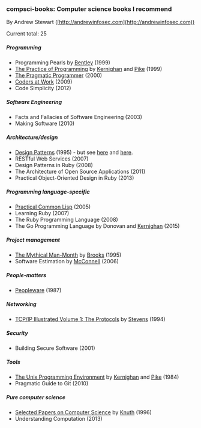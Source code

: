
### compsci-books: Computer science books I recommend

By Andrew Stewart ([http://andrewinfosec.com](http://andrewinfosec.com))

Current total: 25

##### Programming

* Programming Pearls by [Bentley](https://en.wikipedia.org/wiki/Jon_Bentley) (1999)
* [The Practice of Programming](https://en.wikipedia.org/wiki/The_Practice_of_Programming) by [Kernighan](https://en.wikipedia.org/wiki/Brian_Kernighan) and [Pike](https://en.wikipedia.org/wiki/Rob_Pike) (1999)
* [The Pragmatic Programmer](https://en.wikipedia.org/wiki/The_Pragmatic_Programmer) (2000)
* [Coders at Work](https://en.wikipedia.org/wiki/Coders_at_work) (2009)
* Code Simplicity (2012)

##### Software Engineering

* Facts and Fallacies of Software Engineering (2003)
* Making Software (2010)

##### Architecture/design

* [Design Patterns](https://en.wikipedia.org/wiki/Design_Patterns) (1995) - but see [here](http://norvig.com/design-patterns) and [here](https://groups.google.com/forum/m/#!msg/golang-nuts/3fOIZ1VLn1o/GeE1z5qUA6YJ).
* RESTful Web Services (2007)
* Design Patterns in Ruby (2008)
* The Architecture of Open Source Applications (2011)
* Practical Object-Oriented Design in Ruby (2013)

##### Programming language-specific

* [Practical Common Lisp](https://en.wikipedia.org/wiki/Practical_Common_Lisp) (2005)
* Learning Ruby (2007)
* The Ruby Programming Language (2008)
* The Go Programming Language by Donovan and [Kernighan](https://en.wikipedia.org/wiki/Brian_Kernighan) (2015)

##### Project management

* [The Mythical Man-Month](https://en.wikipedia.org/wiki/The_Mythical_Man-Month) by [Brooks](https://en.wikipedia.org/wiki/Fred_Brooks) (1995)
* Software Estimation by [McConnell](https://en.wikipedia.org/wiki/Steve_McConnell) (2006)

##### People-matters

* [Peopleware](https://en.wikipedia.org/wiki/Peopleware:_Productive_Projects_and_Teams) (1987)

##### Networking

* [TCP/IP Illustrated Volume 1: The Protocols](https://en.wikipedia.org/wiki/TCP/IP_Illustrated) by [Stevens](https://en.wikipedia.org/wiki/W._Richard_Stevens) (1994)

##### Security

* Building Secure Software (2001)

##### Tools

* [The Unix Programming Environment](https://en.wikipedia.org/wiki/The_Unix_Programming_Environment) by [Kernighan](https://en.wikipedia.org/wiki/Brian_Kernighan) and [Pike](https://en.wikipedia.org/wiki/Rob_Pike) (1984)
* Pragmatic Guide to Git (2010)

##### Pure computer science

* [Selected Papers on Computer Science](https://en.wikipedia.org/wiki/Selected_papers_series_of_Knuth) by [Knuth](https://en.wikipedia.org/wiki/Donald_Knuth) (1996)
* Understanding Computation (2013)

